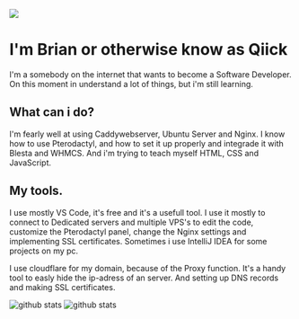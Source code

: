 ![](img1.png)


# I'm Brian or otherwise know as Qiick
I'm a somebody on the internet that wants to become a Software Developer.
On this moment in understand a lot of things, but i'm still learning. 

## What can i do?
I'm fearly well at using Caddywebserver, Ubuntu Server and Nginx. 
I know how to use Pterodactyl, and how to set it up properly and integrade it with Blesta and WHMCS.
And i'm trying to teach myself HTML, CSS and JavaScript.


## My tools.
I use mostly VS Code, it's free and it's a usefull tool. I use it mostly to connect to Dedicated servers and multiple VPS's to edit the code, customize the Pterodactyl panel, change the Nginx settings and implementing SSL certificates. 
Sometimes i use IntelliJ IDEA for some projects on my pc.

I use cloudflare for my domain, because of the Proxy function. It's a handy tool to easly hide the ip-adress of an server. And setting up DNS records and making SSL certificates.

![github stats](https://github-readme-stats.vercel.app/api?username=qiick&show_icons=true&theme=graywhite&hide_title=1)
![github stats](https://github-readme-stats.vercel.app/api/top-langs/?username=qiick&theme=graywhite&hide_langs_below=1)
